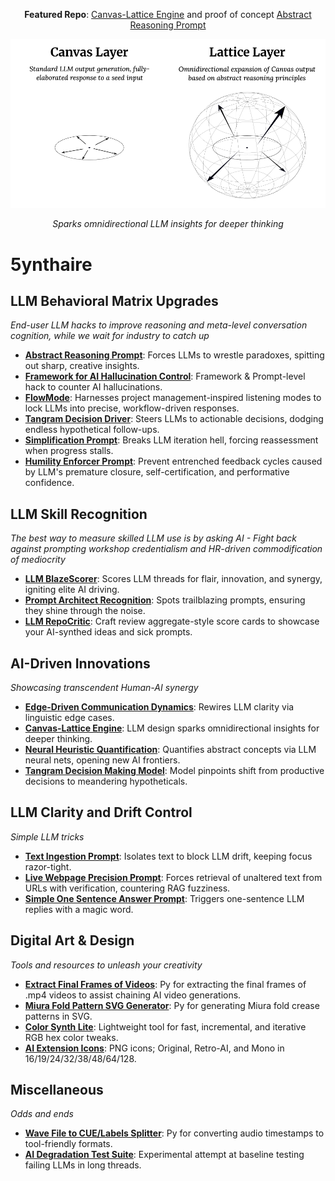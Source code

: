 <p align="center"><b>Featured Repo</b>: <a href="https://github.com/5ynthaire/5YN-LLMAbstractReasoningLayer-Idea">Canvas-Lattice Engine</a> and proof of concept <a href="https://github.com/5ynthaire/5YN-AbstractReasoning-LLM-Enhancement">Abstract Reasoning Prompt</a></p>
<p align="center">
  <picture>
    <source media="(prefers-color-scheme: dark)" srcset="images/canvas-lattice-dark.png">
    <source media="(prefers-color-scheme: light)" srcset="images/canvas-lattice-light.png">
    <img src="images/canvas-lattice-light.png" alt="Canvas-Lattice Engine Diagram" width="600" />
  </picture>
<p align="center"><i>Sparks omnidirectional LLM insights for deeper thinking</i></p>
</p>

# 5ynthaire

## LLM Behavioral Matrix Upgrades
*End-user LLM hacks to improve reasoning and meta-level conversation cognition, while we wait for industry to catch up*
- **[Abstract Reasoning Prompt](https://github.com/5ynthaire/5YN-AbstractReasoning-LLM-Enhancement)**: Forces LLMs to wrestle paradoxes, spitting out sharp, creative insights.
- **[Framework for AI Hallucination Control](https://github.com/5ynthaire/5YN-InformationKernelLLMHallucinationControl-Idea)**: Framework & Prompt-level hack to counter AI hallucinations.
- **[FlowMode](https://github.com/5ynthaire/5YN-PMTaskMode-LLM-Enhancement)**: Harnesses project management-inspired listening modes to lock LLMs into precise, workflow-driven responses.
- **[Tangram Decision Driver](https://github.com/5ynthaire/5YN-TangramDecisionDriver-LLM-Enhancement)**: Steers LLMs to actionable decisions, dodging endless hypothetical follow-ups.
- **[Simplification Prompt](https://github.com/5ynthaire/5YN-IterationHellBreaker-LLM-Enhancement)**: Breaks LLM iteration hell, forcing reassessment when progress stalls.
- **[Humility Enforcer Prompt](https://github.com/5ynthaire/5YN-LLMHumilityEnforcer-Prompt)**: Prevent entrenched feedback cycles caused by LLM's premature closure, self-certification, and performative confidence.


## LLM Skill Recognition
*The best way to measure skilled LLM use is by asking AI - Fight back against prompting workshop credentialism and HR-driven commodification of mediocrity*
- **[LLM BlazeScorer](https://github.com/5ynthaire/5YN-LLM-BlazeScorer)**: Scores LLM threads for flair, innovation, and synergy, igniting elite AI driving.
- **[Prompt Architect Recognition](https://github.com/5ynthaire/5YN-SuperPrompts-Detector)**: Spots trailblazing prompts, ensuring they shine through the noise.
- **[LLM RepoCritic](https://github.com/5ynthaire/5YN-LLM-RepoCritic)**: Craft review aggregate-style score cards to showcase your AI-synthed ideas and sick prompts.

## AI-Driven Innovations
*Showcasing transcendent Human-AI synergy*
- **[Edge-Driven Communication Dynamics](https://github.com/5ynthaire/5YN-EdgeDrivenCommunicationDynamics-Idea)**: Rewires LLM clarity via linguistic edge cases.
- **[Canvas-Lattice Engine](https://github.com/5ynthaire/5YN-LLMAbstractReasoningLayer-Idea)**: LLM design sparks omnidirectional insights for deeper thinking.
- **[Neural Heuristic Quantification](https://github.com/5ynthaire/5YN-NeuralHeuristicQuantification-Idea)**: Quantifies abstract concepts via LLM neural nets, opening new AI frontiers.
- **[Tangram Decision Making Model](https://github.com/5ynthaire/5YN-TangramDecisionMakingModel-Idea)**: Model pinpoints shift from productive decisions to meandering hypotheticals.

## LLM Clarity and Drift Control
*Simple LLM tricks*
- **[Text Ingestion Prompt](https://github.com/5ynthaire/5YN-TextIngestion-Prompt)**: Isolates text to block LLM drift, keeping focus razor-tight.
- **[Live Webpage Precision Prompt](https://github.com/5ynthaire/5YN-LiveWebpageScanPrecision-Prompt)**: Forces retrieval of unaltered text from URLs with verification, countering RAG fuzziness.
- **[Simple One Sentence Answer Prompt](https://github.com/5ynthaire/5YN-OneSentence-Prompt)**: Triggers one-sentence LLM replies with a magic word.

## Digital Art & Design
*Tools and resources to unleash your creativity*
- **[Extract Final Frames of Videos](https://github.com/5ynthaire/5YN-ExtractFinalVideoFrame-PY)**: Py for extracting the final frames of .mp4 videos to assist chaining AI video generations.
- **[Miura Fold Pattern SVG Generator](https://github.com/5ynthaire/5YN-MiuraFoldPatternGen-PY)**: Py for generating Miura fold crease patterns in SVG.
- **[Color Synth Lite](https://5ynthaire.github.io/5YN-ColorSynthLite-HTML/)**: Lightweight tool for fast, incremental, and iterative RGB hex color tweaks.
- **[AI Extension Icons](https://github.com/5ynthaire/ai-extension-icons)**: PNG icons; Original, Retro-AI, and Mono in 16/19/24/32/38/48/64/128.

## Miscellaneous
*Odds and ends*
- **[Wave File to CUE/Labels Splitter](https://github.com/5ynthaire/5YN-WAV2CUE-PY)**: Py for converting audio timestamps to tool-friendly formats.
- **[AI Degradation Test Suite](https://github.com/5ynthaire/5YN-AIDegradationTestSuite)**: Experimental attempt at baseline testing failing LLMs in long threads.
